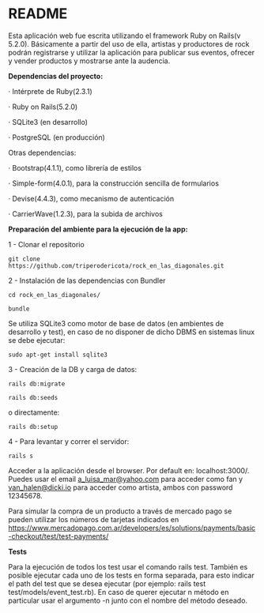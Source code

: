 # README

Esta aplicación web fue escrita utilizando el framework Ruby on Rails(v 5.2.0).
Básicamente a partir del uso de ella, artistas y productores de rock podrán registrarse
y utilizar la aplicación para publicar sus eventos, ofrecer y vender productos
y  mostrarse ante la audencia.

**Dependencias del proyecto:**

· Intérprete de Ruby(2.3.1)

· Ruby on Rails(5.2.0)

· SQLite3 (en desarrollo)

· PostgreSQL (en producción)


Otras dependencias:

· Bootstrap(4.1.1), como librería de estilos

· Simple-form(4.0.1), para la construcción sencilla de formularios

· Devise(4.4.3), como mecanismo de autenticación

· CarrierWave(1.2.3), para la subida de archivos

**Preparación del ambiente para la ejecución de la app:**

1 - Clonar el repositorio

`git clone https://github.com/triperodericota/rock_en_las_diagonales.git`

2 - Instalación de las dependencias con Bundler

`cd rock_en_las_diagonales/`

`bundle`

Se utiliza SQLite3 como motor de base de datos (en ambientes de desarrollo y test), en caso de no disponer de dicho DBMS en sistemas linux se debe ejecutar:

`sudo apt-get install sqlite3`

3 - Creación de la DB y carga de datos:

`rails db:migrate`

`rails db:seeds`

o directamente:

`rails db:setup`

4 - Para levantar y correr el servidor:

`rails s`

Acceder a la aplicación desde el browser. Por default en: localhost:3000/. Puedes usar el email a_luisa_mar@yahoo.com para acceder como fan y van_halen@dicki.io para acceder como artista, ambos con password 12345678.

Para simular la compra de un producto a través de mercado pago se pueden utilizar los números de tarjetas indicados en https://www.mercadopago.com.ar/developers/es/solutions/payments/basic-checkout/test/test-payments/

**Tests**

Para la ejecución de todos los test usar el comando rails test. También es posible ejecutar cada uno de los tests en forma separada,
para esto indicar el path del test que se desea ejecutar (por ejemplo: rails test test/models/event_test.rb). En caso de querer ejecutar
 n método en particular usar el argumento -n junto con el nombre del método deseado.
